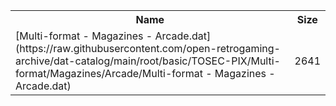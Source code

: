 <table>
<tr><th>Name</th><th>Size</th></tr>
<tr><td>[Multi-format - Magazines - Arcade.dat](https://raw.githubusercontent.com/open-retrogaming-archive/dat-catalog/main/root/basic/TOSEC-PIX/Multi-format/Magazines/Arcade/Multi-format - Magazines - Arcade.dat)</td><td>2641</td></tr>
</table>

